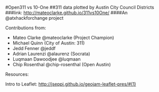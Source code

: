 #Open311 vs 10-One
##311 data plotted by Austin City Council Districts
###link: <http://mateoclarke.github.io/311vs10One/>
####An @atxhackforchange project

Contributions from:

* Mateo Clarke @mateoclarke (Project Champion)
* Michael Quinn (City of Austin: 311)
* Jedd Fenner @jeddf
* Adrian Laurenzi @alaurenz (Socrata)
* Luqmaan Dawoodjee @luqmaan
* Chip Rosenthal @chip-rosenthal (Open Austin)

Resources:

Intro to Leaflet: <http://jseppi.github.io/geojam-leaflet-pres/#(1)>
